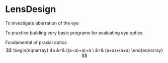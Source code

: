 # LensDesign
To investigate aberration of the eye

To practice building very basic programs for evaluating eye optics.

Fundamental of praxial optics
$$ \begin{eqnarray} 4a &=& ((a+a)+a)+a \ &=& (a+a)+(a+a) \end{eqnarray} $$
